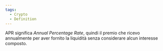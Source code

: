 ```yaml
---
tags:
  - Crypto
  - Definition
---
```



APR significa *Annual Percentage Rate*, quindi il premio che ricevo annualmente per aver fornito la liquidità senza considerare alcun interesse composto.
